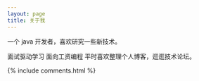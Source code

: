 ```yaml
---
layout: page
title: 关于我 
---
```


一个 java 开发者，喜欢研究一些新技术。
<p>
面试驱动学习
面向工资编程
平时喜欢整理个人博客，逛逛技术论坛。
<p>


{% include comments.html %}

